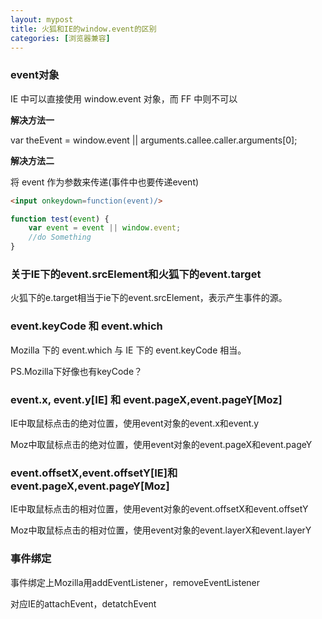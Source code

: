 ```yaml
---
layout: mypost
title: 火狐和IE的window.event的区别
categories: [浏览器兼容]
---
```


### event对象
IE 中可以直接使用 window.event 对象，而 FF 中则不可以

**解决方法一**

var theEvent = window.event || arguments.callee.caller.arguments[0];

**解决方法二**

将 event 作为参数来传递(事件中也要传递event)

```html
<input onkeydown=function(event)/>
```
```javascript
function test(event) {
    var event = event || window.event;
    //do Something
}
```

### 关于IE下的event.srcElement和火狐下的event.target

火狐下的e.target相当于ie下的event.srcElement，表示产生事件的源。


### event.keyCode 和 event.which

Mozilla 下的 event.which 与 IE 下的 event.keyCode 相当。

PS.Mozilla下好像也有keyCode？


### event.x, event.y[IE] 和 event.pageX,event.pageY[Moz]

IE中取鼠标点击的绝对位置，使用event对象的event.x和event.y

Moz中取鼠标点击的绝对位置，使用event对象的event.pageX和event.pageY


### event.offsetX,event.offsetY[IE]和event.pageX,event.pageY[Moz]

IE中取鼠标点击的相对位置，使用event对象的event.offsetX和event.offsetY

Moz中取鼠标点击的相对位置，使用event对象的event.layerX和event.layerY


### 事件绑定

事件绑定上Mozilla用addEventListener，removeEventListener

对应IE的attachEvent，detatchEvent

